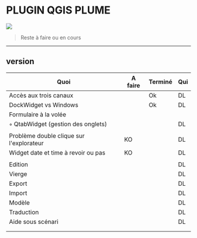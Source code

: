 # PLUGIN QGIS PLUME
![](flyers/plume1.png)
> Reste à faire ou en cours 

---           
## version

|     Quoi      |     A faire     |  Terminé   |  Qui   |
| ------------- | ------------- | --------- | --------- |
| Accès aux trois canaux             |        |   Ok   |   DL   |
| DockWidget vs Windows              |        |   Ok   |   DL   |
| Formulaire à la volée              |        |        |
| ◦ QtabWidget (gestion des onglets) |        |        |   DL   |
|                                    |        |        |
| Problème double clique sur l'explorateur |   KO   |        |   DL   |
| Widget date et time à revoir ou pas |   KO   |        |   DL   |
|                                    |        |        |
| Edition                            |        |        |   DL   |
| Vierge                             |        |        |   DL   |
| Export                             |        |        |   DL   |
| Import                             |        |        |   DL   |
| Modèle                             |        |        |   DL   |
| Traduction                         |        |        |   DL   |
| Aide sous scénari                  |        |        |   DL   |
|                                    |        |        |
|                                    |        |        |


